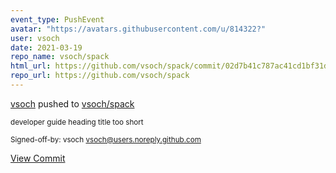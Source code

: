 ```yaml
---
event_type: PushEvent
avatar: "https://avatars.githubusercontent.com/u/814322?"
user: vsoch
date: 2021-03-19
repo_name: vsoch/spack
html_url: https://github.com/vsoch/spack/commit/02d7b41c787ac41cd1bf31de9140b430095ec000
repo_url: https://github.com/vsoch/spack
---
```


<a href='https://github.com/vsoch' target='_blank'>vsoch</a> pushed to <a href='https://github.com/vsoch/spack' target='_blank'>vsoch/spack</a>

<small>developer guide heading title too short

Signed-off-by: vsoch <vsoch@users.noreply.github.com></small>

<a href='https://github.com/vsoch/spack/commit/02d7b41c787ac41cd1bf31de9140b430095ec000' target='_blank'>View Commit</a>